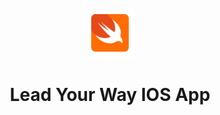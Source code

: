 <br />

<div align="center">
  <a href = "https://github.com/coderinzler/LeadYourWay">
    <img src="./Assets/icons8-swift.svg" width="80" height="80">
  </a>

  <h1 align="center"> Lead Your Way IOS App</h1>

</div>
